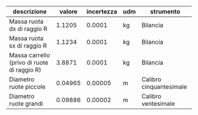 | descrizione                            | valore  | incertezza | udm | strumento               |
|----------------------------------------|---------|------------|-----|-------------------------|
| Massa ruota dx di raggio R              | 1.1205  | 0.0001     | kg  | Bilancia                |
| Massa ruota sx di raggio R              | 1.1234  | 0.0001     | kg  | Bilancia                |
| Massa carrello (privo di ruote di raggio R) | 3.8871  | 0.0001     | kg  | Bilancia                |
| Diametro ruote piccole                 | 0.04965 | 0.00005    | m   | Calibro cinquantesimale |
| Diametro ruote grandi                  | 0.09886 | 0.00002    | m   | Calibro ventesimale     |